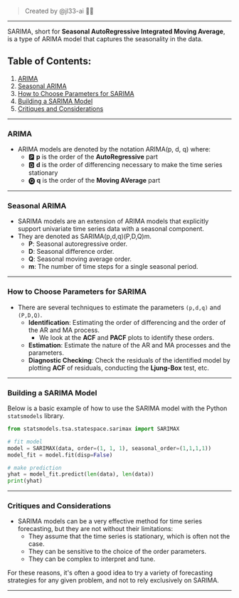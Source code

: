 > Created by @jl33-ai 👦🏻

---

SARIMA, short for **Seasonal AutoRegressive Integrated Moving Average**, is a type of ARIMA model that captures the seasonality in the data. 

## Table of Contents:

1. [ARIMA](#ARIMA)
2. [Seasonal ARIMA](#Seasonal-ARIMA)
3. [How to Choose Parameters for SARIMA](#How-to-Choose-Parameters-for-SARIMA)
4. [Building a SARIMA Model](#Building-a-SARIMA-Model)
5. [Critiques and Considerations](#Critiques-and-Considerations)

---

### ARIMA <a name="ARIMA"></a>

- ARIMA models are denoted by the notation ARIMA(p, d, q) where:
    - 🅿️ **p** is the order of the **AutoRegressive** part
    - 🅳️ **d** is the order of differencing necessary to make the time series stationary
    - 🅠️ **q** is the order of the **Moving AVerage** part

---

### Seasonal ARIMA <a name="Seasonal-ARIMA"></a>

- SARIMA models are an extension of ARIMA models that explicitly support univariate time series data with a seasonal component.
- They are denoted as SARIMA(p,d,q)(P,D,Q)m.
    - **P**: Seasonal autoregressive order.
    - **D**: Seasonal difference order.
    - **Q**: Seasonal moving average order.
    - **m**: The number of time steps for a single seasonal period.

---

### How to Choose Parameters for SARIMA <a name="How-to-Choose-Parameters-for-SARIMA"></a>

- There are several techniques to estimate the parameters `(p,d,q)` and `(P,D,Q)`.
    - **Identification**: Estimating the order of differencing and the order of the AR and MA process.
        * We look at the **ACF** and **PACF** plots to identify these orders.
    - **Estimation**: Estimate the nature of the AR and MA processes and the parameters.
    - **Diagnostic Checking**: Check the residuals of the identified model by plotting **ACF** of residuals, conducting the **Ljung-Box** test, etc.

---

### Building a SARIMA Model <a name="Building-a-SARIMA-Model"></a>

Below is a basic example of how to use the SARIMA model with the Python `statsmodels` library. 

```python
from statsmodels.tsa.statespace.sarimax import SARIMAX

# fit model
model = SARIMAX(data, order=(1, 1, 1), seasonal_order=(1,1,1,1))
model_fit = model.fit(disp=False)

# make prediction
yhat = model_fit.predict(len(data), len(data))
print(yhat)
```

---

### Critiques and Considerations <a name="Critiques-and-Considerations"></a>

- SARIMA models can be a very effective method for time series forecasting, but they are not without their limitations:
    - They assume that the time series is stationary, which is often not the case.
    - They can be sensitive to the choice of the order parameters.
    - They can be complex to interpret and tune. 

For these reasons, it's often a good idea to try a variety of forecasting strategies for any given problem, and not to rely exclusively on SARIMA.

---
